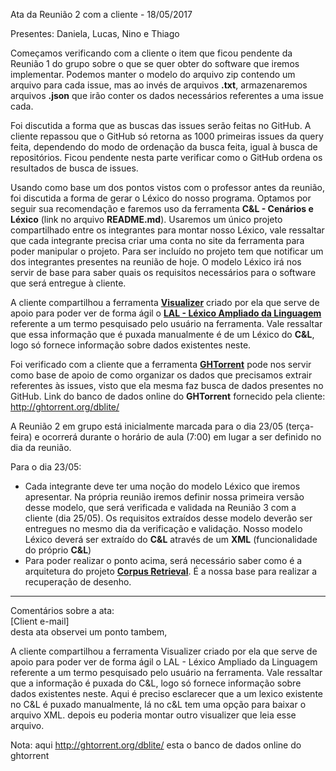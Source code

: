 Ata da Reunião 2 com a cliente -  18/05/2017

Presentes: Daniela, Lucas, Nino e Thiago

Começamos verificando com a cliente o item que ficou pendente da Reunião 1 do grupo sobre o que se quer obter do software que iremos implementar. Podemos manter o modelo do arquivo zip contendo um arquivo para cada issue, mas ao invés de arquivos **.txt**, armazenaremos arquivos **.json** que irão conter os dados necessários referentes a uma issue cada.

Foi discutida a forma que as buscas das issues serão feitas no GitHub. A cliente repassou que o GitHub só retorna as 1000 primeiras issues da query feita, dependendo do modo de ordenação da busca feita, igual à busca de repositórios. Ficou pendente nesta parte verificar como o GitHub ordena os resultados de busca de issues.

Usando como base um dos pontos vistos com o professor antes da reunião, foi discutida a forma de gerar o Léxico do nosso programa. Optamos por seguir sua recomendação e faremos uso da ferramenta **C&L - Cenários e Léxico** (link no arquivo **README.md**). Usaremos um único projeto compartilhado entre os integrantes para montar nosso Léxico, vale ressaltar que cada integrante precisa criar uma conta no site da ferramenta para poder manipular o projeto. Para ser incluído no projeto tem que notificar um dos integrantes presentes na reunião de hoje. O modelo Léxico irá nos servir de base para saber quais os requisitos necessários para o software que será entregue à cliente.

A cliente compartilhou a ferramenta **[Visualizer](http://www.inf.puc-rio.br/~rportugal/visualizer/)** criado por ela que serve de apoio para poder ver de forma ágil o **[LAL - Léxico Ampliado da Linguagem](http://www-di.inf.puc-rio.br/~julio/lal.pdf)** referente a um termo pesquisado pelo usuário na ferramenta. Vale ressaltar que essa informação que é puxada manualmente é de um Léxico do **C&L**, logo só fornece informação sobre dados existentes neste.

Foi verificado com a cliente que a ferramenta **[GHTorrent](http://ghtorrent.org/)** pode nos servir como base de apoio de como organizar os dados que precisamos extrair referentes às issues, visto que ela mesma faz busca de dados presentes no GitHub. Link do banco de dados online do **GHTorrent** fornecido pela cliente: http://ghtorrent.org/dblite/

A Reunião 2 em grupo está inicialmente marcada para o dia 23/05 (terça-feira) e ocorrerá durante o horário de aula (7:00) em lugar a ser definido no dia da reunião.

Para o dia 23/05:
- Cada integrante deve ter uma noção do modelo Léxico que iremos apresentar. Na própria reunião iremos definir nossa primeira versão desse modelo, que será verificada e validada na Reunião 3 com a cliente (dia 25/05). Os requisitos extraídos desse modelo deverão ser entregues no mesmo dia da verificação e validação. Nosso modelo Léxico deverá ser extraído do **C&L** através de um **XML** (funcionalidade do próprio **C&L**)
- Para poder realizar o ponto acima, será necessário saber como é a arquitetura do projeto **[Corpus Retrieval](https://github.com/nitanilla/corpus-retrieval)**. É a nossa base para realizar a recuperação de desenho.

***

Comentários sobre a ata:  
[Client e-mail]  
desta ata observei um ponto tambem,

A cliente compartilhou a ferramenta Visualizer criado por ela que serve de apoio para poder ver de forma ágil o LAL - Léxico Ampliado da Linguagem referente a um termo pesquisado pelo usuário na ferramenta. Vale ressaltar que a informação é puxada do C&L, logo só fornece informação sobre dados existentes neste.
Aqui é preciso esclarecer que a um lexico existente no C&L é puxado manualmente, lá no c&L tem uma opção para baixar o arquivo XML. depois eu poderia montar outro visualizer que leia esse arquivo. 

Nota: aqui http://ghtorrent.org/dblite/ esta o banco de dados online do ghtorrent
